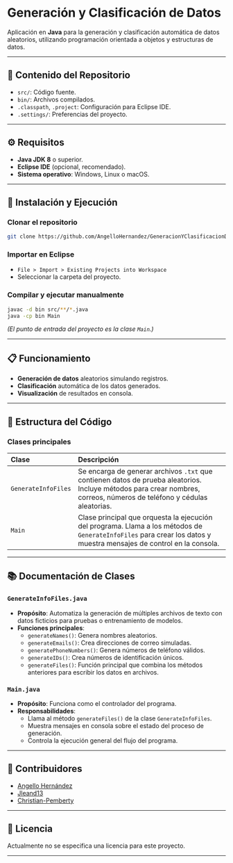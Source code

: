 # Generación y Clasificación de Datos

Aplicación en **Java** para la generación y clasificación automática de datos aleatorios, utilizando programación orientada a objetos y estructuras de datos.

---

## 📂 Contenido del Repositorio

- `src/`: Código fuente.
- `bin/`: Archivos compilados.
- `.classpath`, `.project`: Configuración para Eclipse IDE.
- `.settings/`: Preferencias del proyecto.

---

## ⚙️ Requisitos

- **Java JDK 8** o superior.
- **Eclipse IDE** (opcional, recomendado).
- **Sistema operativo**: Windows, Linux o macOS.

---

## 🚀 Instalación y Ejecución

### Clonar el repositorio

```bash
git clone https://github.com/AngelloHernandez/GeneracionYClasificacionDeDatos.git
```

### Importar en Eclipse

- `File > Import > Existing Projects into Workspace`
- Seleccionar la carpeta del proyecto.

### Compilar y ejecutar manualmente

```bash
javac -d bin src/**/*.java
java -cp bin Main
```
_(El punto de entrada del proyecto es la clase `Main`.)_

---

## 📋 Funcionamiento

- **Generación de datos** aleatorios simulando registros.
- **Clasificación** automática de los datos generados.
- **Visualización** de resultados en consola.

---

## 🧩 Estructura del Código

### Clases principales

| Clase | Descripción |
|:------|:------------|
| `GenerateInfoFiles` | Se encarga de generar archivos `.txt` que contienen datos de prueba aleatorios. Incluye métodos para crear nombres, correos, números de teléfono y cédulas aleatorias. |
| `Main` | Clase principal que orquesta la ejecución del programa. Llama a los métodos de `GenerateInfoFiles` para crear los datos y muestra mensajes de control en la consola. |

---

## 📚 Documentación de Clases

### `GenerateInfoFiles.java`

- **Propósito**: Automatiza la generación de múltiples archivos de texto con datos ficticios para pruebas o entrenamiento de modelos.
- **Funciones principales**:
  - `generateNames()`: Genera nombres aleatorios.
  - `generateEmails()`: Crea direcciones de correo simuladas.
  - `generatePhoneNumbers()`: Genera números de teléfono válidos.
  - `generateIDs()`: Crea números de identificación únicos.
  - `generateFiles()`: Función principal que combina los métodos anteriores para escribir los datos en archivos.

### `Main.java`

- **Propósito**: Funciona como el controlador del programa.
- **Responsabilidades**:
  - Llama al método `generateFiles()` de la clase `GenerateInfoFiles`.
  - Muestra mensajes en consola sobre el estado del proceso de generación.
  - Controla la ejecución general del flujo del programa.

---

## 👥 Contribuidores

- [Angello Hernández](https://github.com/AngelloHernandez)
- [Jleand13](https://github.com/Jleand13)
- [Christian-Pemberty](https://github.com/Christian-Pemberty)

---

## 📄 Licencia

Actualmente no se especifica una licencia para este proyecto.

---
